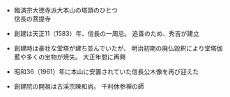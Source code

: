 - 臨済宗大徳寺派大本山の塔頭のひとつ  
信長の菩提寺

- 創建は天正11（1583）年、信長の一周忌。
追善のため、秀吉が建立

- 創建時は豪壮な堂塔が建ち並んでいたが、
明治初期の廃仏毀釈により堂塔伽藍や多くの宝物が焼失。
大正年間に再興

- 昭和36（1961）年に本山に安置されていた信長公木像を再び迎えた

- 創建院の開祖は古渓宗陳和尚。
千利休参禅の師